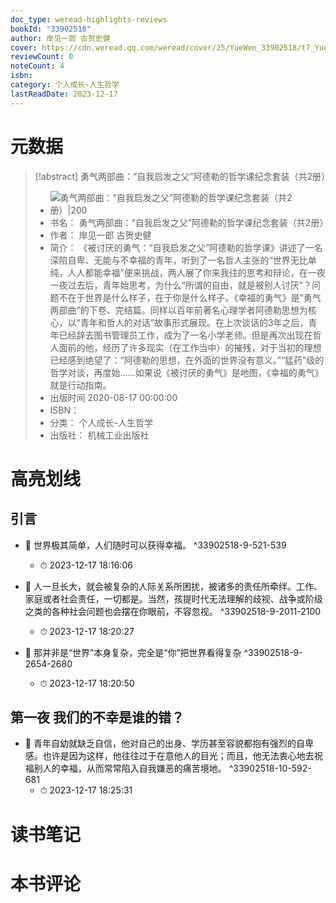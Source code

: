```yaml
---
doc_type: weread-highlights-reviews
bookId: "33902518"
author: 岸见一郎 古贺史健
cover: https://cdn.weread.qq.com/weread/cover/25/YueWen_33902518/t7_YueWen_33902518.jpg
reviewCount: 0
noteCount: 4
isbn: 
category: 个人成长-人生哲学
lastReadDate: 2023-12-17
---
```

# 元数据
> [!abstract] 勇气两部曲：“自我启发之父”阿德勒的哲学课纪念套装（共2册）
> - ![ 勇气两部曲：“自我启发之父”阿德勒的哲学课纪念套装（共2册）|200](https://cdn.weread.qq.com/weread/cover/25/YueWen_33902518/t7_YueWen_33902518.jpg)
> - 书名： 勇气两部曲：“自我启发之父”阿德勒的哲学课纪念套装（共2册）
> - 作者： 岸见一郎 古贺史健
> - 简介： 《被讨厌的勇气：“自我启发之父”阿德勒的哲学课》讲述了一名深陷自卑、无能与不幸福的青年，听到了一名哲人主张的“世界无比单纯，人人都能幸福”便来挑战，两人展了你来我往的思考和辩论，在一夜一夜过去后，青年始思考，为什么“所谓的自由，就是被别人讨厌”？问题不在于世界是什么样子，在于你是什么样子。《幸福的勇气》是“勇气两部曲”的下卷、完结篇。同样以百年前著名心理学者阿德勒思想为核心，以“青年和哲人的对话”故事形式展现。在上次谈话的3年之后，青年已经辞去图书管理员工作，成为了一名小学老师。但是再次出现在哲人面前的他，经历了许多现实（在工作当中）的摧残，对于当初的理想已经感到绝望了：“阿德勒的思想，在外面的世界没有意义。”“猛药”级的哲学对谈，再度始……如果说《被讨厌的勇气》是地图，《幸福的勇气》就是行动指南。
> - 出版时间 2020-08-17 00:00:00
> - ISBN： 
> - 分类： 个人成长-人生哲学
> - 出版社： 机械工业出版社

# 高亮划线

## 引言


- 📌 世界极其简单，人们随时可以获得幸福。 ^33902518-9-521-539
    - ⏱ 2023-12-17 18:16:06 

- 📌 人一旦长大，就会被复杂的人际关系所困扰，被诸多的责任所牵绊。工作、家庭或者社会责任，一切都是。当然，孩提时代无法理解的歧视、战争或阶级之类的各种社会问题也会摆在你眼前，不容忽视。 ^33902518-9-2011-2100
    - ⏱ 2023-12-17 18:20:27 

- 📌 那并非是“世界”本身复杂，完全是“你”把世界看得复杂 ^33902518-9-2654-2680
    - ⏱ 2023-12-17 18:20:50 
## 第一夜 我们的不幸是谁的错？


- 📌 青年自幼就缺乏自信，他对自己的出身、学历甚至容貌都抱有强烈的自卑感。也许是因为这样，他往往过于在意他人的目光；而且，他无法衷心地去祝福别人的幸福，从而常常陷入自我嫌恶的痛苦境地。 ^33902518-10-592-681
    - ⏱ 2023-12-17 18:25:31 
# 读书笔记

# 本书评论
